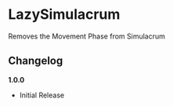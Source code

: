 # LazySimulacrum

Removes the Movement Phase from Simulacrum

## Changelog

**1.0.0**

* Initial Release
